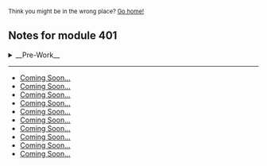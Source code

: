 <sub>Think you might be in the wrong place? [Go home!](../README.md)</sub>

## Notes for module 401
<details>
<summary>__Pre-Work__</summary>

   - [Linux Command Line]()

<details><summary><a href="commandLine.md">Hi</a></summary>

hi

</details>
</details>

<hr>

* [Coming Soon...](holder.md)
* [Coming Soon...](holder.md)
* [Coming Soon...](holder.md)
* [Coming Soon...](holder.md)
* [Coming Soon...](holder.md)
* [Coming Soon...](holder.md)
* [Coming Soon...](holder.md)
* [Coming Soon...](holder.md)
* [Coming Soon...](holder.md)
* [Coming Soon...](holder.md)